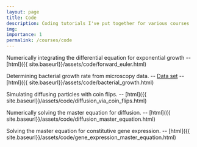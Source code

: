 ```yaml
---
layout: page
title: Code
description: Coding tutorials I've put together for various courses
img:
importance: 1
permalink: /courses/code
---
```


Numerically integrating the differential equation for exponential growth -- [html]({{ site.baseurl}}/assets/code/forward_euler.html)

Determining bacterial growth rate from microscopy data. -- [Data set](http://rpdata.caltech.edu/courses/course_data/ecoli_growth.zip) -- [html]({{ site.baseurl}}/assets/code/bacterial_growth.html)

Simulating diffusing particles with coin flips. -- [html]({{ site.baseurl}}/assets/code/diffusion_via_coin_flips.html)

Numerically solving the master equation for diffusion. -- [html]({{ site.baseurl}}/assets/code/diffusion_master_equation.html)

Solving the master equation for constitutive gene expression. -- [html]({{ site.baseurl}}/assets/code/gene_expression_master_equation.html)
